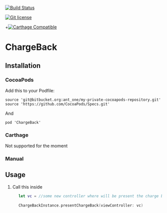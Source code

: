 [![Build Status](https://www.bitrise.io/app/e69001a14e898755.svg?token=0UQPNSuNc9fyaSw78Bfnzw&branch=master)](https://www.bitrise.io/app/e69001a14e898755)

[![Git license](https://img.shields.io/badge/license-MIT-lightgrey.svg)](https://raw.githubusercontent.com/ant_one/my-private-cocoapods-repository/src/master/LICENSE)

+[![Carthage Compatible](https://img.shields.io/badge/Carthage-compatible-4BC51D.svg?style=flat)](https://github.com/Carthage/Carthage)


ChargeBack
=============

## Installation

### CocoaPods

Add this to your Podfile: 

`source 'git@bitbucket.org:ant_one/my-private-cocoapods-repository.git'`
`source 'https://github.com/CocoaPods/Specs.git'`

And

`pod 'ChargeBack'`

### Carthage
Not supported for the moment

### Manual


## Usage

1. Call this inside
  ``` swift
  		let vc = //some new controller where will be present the charge back
  	
     	ChargeBackInstance.presentChargeBack(viewController: vc)
  ```
